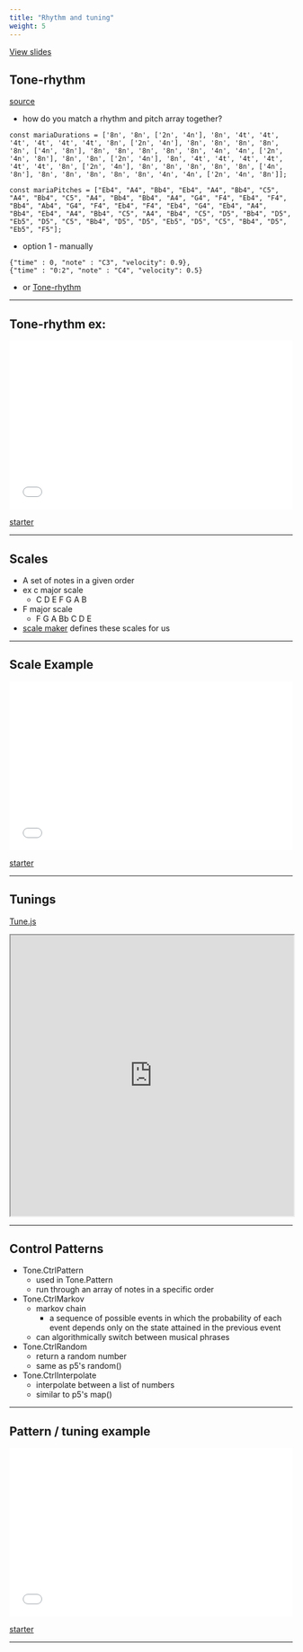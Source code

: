 ```yaml
---
title: "Rhythm and tuning"
weight: 5
---
```


<a href="/slides/sound/rhythm-and-tuning-slides" target="_blank">View slides</a>

## Tone-rhythm

[source](https://github.com/scraggo/tone-rhythm)

- how do you match a rhythm and pitch array together? 

```
const mariaDurations = ['8n', '8n', ['2n', '4n'], '8n', '4t', '4t', '4t', '4t', '4t', '4t', '8n', ['2n', '4n'], '8n', '8n', '8n', '8n', '8n', ['4n', '8n'], '8n', '8n', '8n', '8n', '8n', '4n', '4n', ['2n', '4n', '8n'], '8n', '8n', ['2n', '4n'], '8n', '4t', '4t', '4t', '4t', '4t', '4t', '8n', ['2n', '4n'], '8n', '8n', '8n', '8n', '8n', ['4n', '8n'], '8n', '8n', '8n', '8n', '8n', '4n', '4n', ['2n', '4n', '8n']];

const mariaPitches = ["Eb4", "A4", "Bb4", "Eb4", "A4", "Bb4", "C5", "A4", "Bb4", "C5", "A4", "Bb4", "Bb4", "A4", "G4", "F4", "Eb4", "F4", "Bb4", "Ab4", "G4", "F4", "Eb4", "F4", "Eb4", "G4", "Eb4", "A4", "Bb4", "Eb4", "A4", "Bb4", "C5", "A4", "Bb4", "C5", "D5", "Bb4", "D5", "Eb5", "D5", "C5", "Bb4", "D5", "D5", "Eb5", "D5", "C5", "Bb4", "D5", "Eb5", "F5"];
```

- option 1 - manually
```
{"time" : 0, "note" : "C3", "velocity": 0.9},
{"time" : "0:2", "note" : "C4", "velocity": 0.5}
```
- or [Tone-rhythm](https://github.com/scraggo/tone-rhythm/blob/master/src/tone-rhythm.js#L102)
  
---

## Tone-rhythm ex:

<iframe height="300" style="width: 100%;" scrolling="no" title="Tone-rhythm - Maria " src="//codepen.io/lsuddem/embed/zbNyeK/?height=300&theme-id=35490&default-tab=js,result" frameborder="no" allowtransparency="true" allowfullscreen="true">
  See the Pen <a href='https://codepen.io/lsuddem/pen/zbNyeK/'>Tone-rhythm - Maria </a> by LSU DDEM
  (<a href='https://codepen.io/lsuddem'>@lsuddem</a>) on <a href='https://codepen.io'>CodePen</a>.
</iframe>

[starter](https://codepen.io/lsuddem/pen/qvRgOp)

---

## Scales 

- A set of notes in a given order
- ex c major scale
  - C D E F G A B 
- F major scale
  - F G A Bb C D E
- [scale maker](https://github.com/davidcole1977/scale-maker) defines these scales for us

---

## Scale Example

<iframe height="300" style="width: 100%;" scrolling="no" title="Tone + Teoria - Scales / Chords" src="//codepen.io/lsuddem/embed/pYRGeb/?height=300&theme-id=35490&default-tab=js,result" frameborder="no" allowtransparency="true" allowfullscreen="true">
  See the Pen <a href='https://codepen.io/lsuddem/pen/pYRGeb/'>Tone + Teoria - Scales / Chords</a> by LSU DDEM
  (<a href='https://codepen.io/lsuddem'>@lsuddem</a>) on <a href='https://codepen.io'>CodePen</a>.
</iframe>

[starter](https://codepen.io/lsuddem/pen/GereRg?editors=0011)

---

## Tunings

[Tune.js](https://github.com/abbernie/tune)

<iframe src="https://abbernie.github.io/tune/" width="100%" height="500px"></iframe>

---
## Control Patterns

- Tone.CtrlPattern
  - used in Tone.Pattern
  - run through an array of notes in a specific order
- Tone.CtrlMarkov
  - markov chain
    - a sequence of possible events in which the probability of each event depends only on the state attained in the previous event
  - can algorithmically switch between musical phrases 
- Tone.CtrlRandom
  - return a random number
  - same as p5's random()
- Tone.CtrlInterpolate
  - interpolate between a list of numbers
  - similar to p5's map()

---

## Pattern / tuning example

<iframe height="300" style="width: 100%;" scrolling="no" title="Tone Ctrl and Tuning" src="//codepen.io/lsuddem/embed/QodXJm/?height=300&theme-id=35490&default-tab=js,result" frameborder="no" allowtransparency="true" allowfullscreen="true">
  See the Pen <a href='https://codepen.io/lsuddem/pen/QodXJm/'>Tone Ctrl and Tuning</a> by LSU DDEM
  (<a href='https://codepen.io/lsuddem'>@lsuddem</a>) on <a href='https://codepen.io'>CodePen</a>.
</iframe>

[starter](https://codepen.io/lsuddem/pen/PLWMWQ?editors=1011)

---
